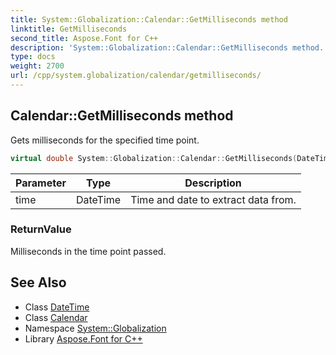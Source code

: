 ```yaml
---
title: System::Globalization::Calendar::GetMilliseconds method
linktitle: GetMilliseconds
second_title: Aspose.Font for C++
description: 'System::Globalization::Calendar::GetMilliseconds method. Gets milliseconds for the specified time point in C++.'
type: docs
weight: 2700
url: /cpp/system.globalization/calendar/getmilliseconds/
---
```

## Calendar::GetMilliseconds method


Gets milliseconds for the specified time point.

```cpp
virtual double System::Globalization::Calendar::GetMilliseconds(DateTime time) const
```


| Parameter | Type | Description |
| --- | --- | --- |
| time | DateTime | Time and date to extract data from. |

### ReturnValue

Milliseconds in the time point passed.

## See Also

* Class [DateTime](../../../system/datetime/)
* Class [Calendar](../)
* Namespace [System::Globalization](../../)
* Library [Aspose.Font for C++](../../../)
